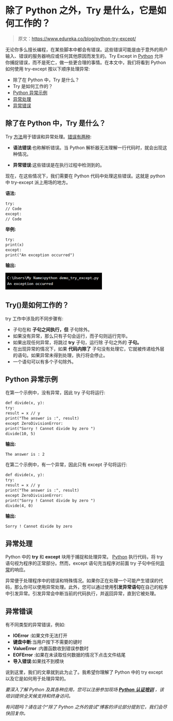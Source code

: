 # 除了 Python 之外，Try 是什么，它是如何工作的？

> 原文：<https://www.edureka.co/blog/python-try-except/>

无论你多么擅长编程，在某些脚本中都会有错误。这些错误可能是由于意外的用户输入、错误的服务器响应或任何其他原因而发生的。Try Except in [Python](https://www.edureka.co/blog/what-is-python/) 允许你捕捉错误，而不是死亡，做一些更合理的事情。在本文中，我们将看到 Python 如何使用 try-except 按以下顺序处理异常:

*   除了在 Python 中，Try 是什么？
*   Try 是如何工作的？
*   [Python 异常示例](#example)
*   [异常处理](#exception)
*   [异常错误](#error)

## 除了在 Python 中，Try 是什么？

Try [方法](https://www.edureka.co/blog/python-method-overloading/)用于错误和异常处理。[错误有两种](https://www.edureka.co/blog/indentation-error-in-python/):

*   **语法错误**:也称解析错误。当 Python 解析器无法理解一行代码时，就会出现这种情况。

*   **异常错误**:这些错误是在执行过程中检测到的。

现在，在这些情况下，我们需要在 Python 代码中处理这些错误。这就是 python 中 try-except 派上用场的地方。

**语法:**

```
try:
// Code
except:
// Code
```

**举例:**

```
try:
print(x)
except:
print("An exception occurred")
```

**输出:**

![Output: try except in python - edureka](img/c84443d9d9dfd54a58e346004cf4f4e6.png)

## Try()是如何工作的？

try 工作中涉及的不同步骤有:

*   子句在和  **子句之间执行，但** 子句除外。
*   如果没有异常，那么只有子句会运行，而子句则运行完毕。
*   如果出现任何异常，将跳过  **try** 子句，运行除 子句之外的  **子句。**
*   在出现异常的情况下，如果  **代码内除了** 子句没有处理它，它就被传递给外层的语句。如果异常未得到处理，执行将会停止。
*   一个语句可以有多个子句除外。

## **Python 异常示例**

在第一个示例中，没有异常，因此 try 子句将运行:

```
def divide(x, y):
try:
result = x // y
print("The answer is :", result)
except ZeroDivisionError:
print("Sorry ! Cannot divide by zero ")
divide(10, 5)
```

**输出:**

```
The answer is : 2
```

在第二个示例中，有一个异常，因此只有 except 子句将运行:

```
def divide(x, y):
try:
result = x // y
print("The answer is :", result)
except ZeroDivisionError:
print("Sorry ! Cannot divide by zero ")
divide(4, 0)
```

**输出:**

```
Sorry ! Cannot divide by zero
```

## **异常处理**

Python 中的 **try** 和 **except** 块用于捕捉和处理异常。 [Python](https://www.edureka.co/blog/python-programming-language) 执行代码，将 try 语句视为程序的正常部分。然而，except 语句充当程序对前面 try 子句中任何[异常](https://www.edureka.co/blog/exceptions-in-python/)的响应。

异常便于处理程序中的错误和特殊情况。如果你正在处理一个可能产生错误的代码，那么你可以使用异常处理。此外，您可以通过使用**引发异常语句**在自己的程序中引发异常。引发异常会中断当前的代码执行，并返回异常，直到它被处理。

## **异常错误**

有不同类型的异常错误，例如:

*   **IOError** :如果文件无法打开
*   **键盘中断**:当用户按下不需要的键时
*   **ValueError** :内置函数收到错误参数时
*   **EOFError** :如果在未读取任何数据的情况下点击文件结尾
*   **导入错误**:如果找不到模块

说到这里，我们的文章就到此为止了。我希望你理解了 Python 中的 try except 以及它是如何用于处理异常的。

*要深入了解 Python 及其各种应用，您可以注册参加现场 **[Python 认证培训](https://www.edureka.co/python)** ，该培训提供全天候支持和终身访问。*

*有问题吗？请在这个“除了 Python 之外的尝试”博客的评论部分提到它，我们会尽快回复你。*